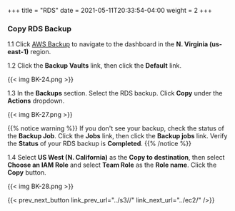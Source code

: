 +++
title = "RDS"
date =  2021-05-11T20:33:54-04:00
weight = 2
+++

###  Copy RDS Backup

1.1 Click [AWS Backup](https://us-east-1.console.aws.amazon.com/backup/home?region=us-east-1#/) to navigate to the dashboard in the **N. Virginia (us-east-1)** region.

1.2 Click the **Backup Vaults** link, then click the **Default** link.

{{< img BK-24.png >}}

1.3 In the **Backups** section. Select the RDS backup. Click **Copy** under the **Actions** dropdown.

{{< img BK-27.png >}}

{{% notice warning %}}
If you don't see your backup, check the status of the **Backup Job**.  Click the **Jobs** link, then click the **Backup jobs** link.  Verify the **Status** of your RDS backup is **Completed**.
{{% /notice %}}

1.4 Select **US West (N. California)** as the **Copy to destination**, then select **Choose an IAM Role** and select **Team Role** as the **Role name**. Click the **Copy** button.

{{< img BK-28.png >}}

{{< prev_next_button link_prev_url="../s3//" link_next_url="../ec2/" />}}
